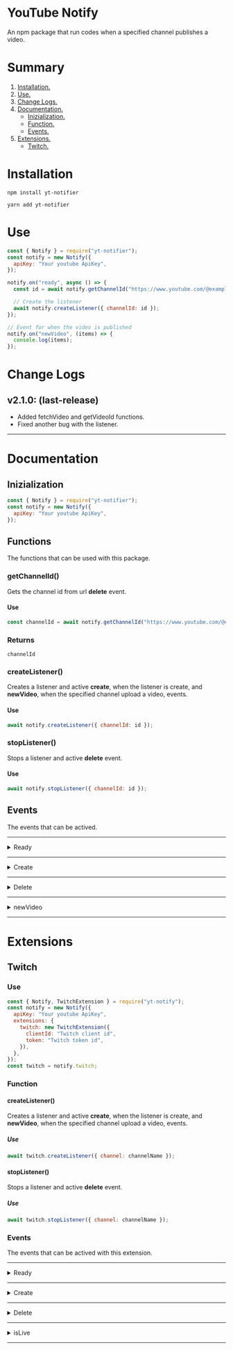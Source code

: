# YouTube Notify

An npm package that run codes when a specified channel publishes a video.

# Summary

1. [ Installation. ](#installation)
2. [ Use. ](#use)
3. [ Change Logs. ](#change)
4. [ Documentation. ](#documentation)
   - [ Inizialization. ](#inizialization)
   - [ Function. ](#functions)
   - [ Events. ](#events)
5. [Extensions.](#extensions)
   - [Twitch.](#twitch)

<a name='installation'></a>

# Installation

```
npm install yt-notifier
```

```
yarn add yt-notifier
```

<a name='use'></a>

# Use

```javascript
const { Notify } = require("yt-notifier");
const notify = new Notify({
  apiKey: "Your youtube ApiKey",
});

notify.on("ready", async () => {
  const id = await notify.getChannelId("https://www.youtube.com/@example"); // Youtube channel url

  // Create the listener
  await notify.createListener({ channelId: id });
});

// Event for when the video is published
notify.on("newVideo", (items) => {
  console.log(items);
});
```

<a name='change'></a>

# Change Logs

## v2.1.0: (last-release)

- Added fetchVideo and getVideoId functions.
- Fixed another bug with the listener.

---

<a name='documentation'></a>

# Documentation

<a name='inizialization'></a>

## Inizialization

```javascript
const { Notify } = require("yt-notifier");
const notify = new Notify({
  apiKey: "Your youtube ApiKey",
});
```

<a name='functions'></a>

## Functions

The functions that can be used with this package.

### getChannelId()

Gets the channel id from url **delete** event.

#### Use

```javascript
const channelId = await notify.getChannelId("https://www.youtube.com/@example");
```

### Returns

```
channelId
```

### createListener()

Creates a listener and active **create**, when the listener is create, and **newVideo**, when the specified channel upload a video, events.

#### Use

```javascript
await notify.createListener({ channelId: id });
```

### stopListener()

Stops a listener and active **delete** event.

#### Use

```javascript
await notify.stopListener({ channelId: id });
```

<a name='events'></a>

## Events

The events that can be actived.

---

<details><summary>Ready</summary>

---

This event is only active when instance is **ready**.

### Use

```javascript
notify.on('ready', (i) => {
  ...
});
```

### Returns

```
currentInstance
```

### Example

```javascript
const { Notify } = require("yt-notifier");
const notify = new Notify({
  apiKey: "Your youtube ApiKey",
});

notify.on("ready", async (i) => {
  console.log(i);
});
```

</details>

---

<details><summary>Create</summary>

---

This event is activated when a new listener is **created**.

### Use

```javascript
notify.on('create', (channelId, id) => {
  ...
});
```

### Returns

```
channelId, currentInstance
```

### Example

```javascript
const { Notify } = require('yt-notifier');
const notify = new Notify({
   apiKey: "Your youtube ApiKey"
});

...

notify.on('create', (channelId, i) => {
  console.log(channelId);
});
```

</details>

---

<details><summary>Delete</summary>

---

This event is activated when a listener is **deleted**.

### Use

```javascript
notify.on('delete', (channelId, i) => {
  ...
});
```

### Returns

```
channelId, currentInstance
```

### Example

```javascript
const { Notify } = require('yt-notifier');
const notify = new Notify({
   apiKey: "Your youtube ApiKey"
});

...

notify.on('delete', (channelId, i) => {
  console.log(channelId);
});
```

</details>

---

<details><summary>newVideo</summary>

---

This event is activated when a cahnnel publish a **new video**.

### Use

```javascript
notify.on('newVideo', (items) => {
  ...
});
```

### Returns

```
{
  id: '{videoId}',
  title: '{videoTitle}',
  description: '{videoDescription}',
  link: '<videoUrl>',
  releaed: '<releaseDate>',
  thumbnails: {
    default: '<thumbnailUrl>',
    medium: '<thumbnailUrl>',
    high: '<thumbnailUrl>',
    standard: '<thumbnailUrl>',
    maxres: '<thumbnailUrl>',
  },
  statistics: {
    viewCount: '<viewsNumber>',
    likeCount: '<likeCount>',
    favoriteCount: '<favoriteCount>',
    commentCount: '<commentsNumber>'
  },
  author: {
    link: '<channelUrl>',
    name: '<channelName>',
    description: '<channelDescription>',
    avatars: {
      default: '<avatarUrl>'
      medium: '<avatarUrl>',
      high: '<avatarUrl>',
    },
    statistics: {
      subscribers: '<subscribersCount>',
      videoCount: '<videoCount>',
      views: '<viewsNumber>',
    },
  },
}
```

### Example

```javascript
const { Notify } = require('yt-notifier');
const notify = new Notify({
   apiKey: "Your youtube ApiKey"
});

...

notify.on('newVideo', (items) => {
  console.log(items);
});
```

</details>

---

<a name='extensions'></a>

# Extensions

<a name='twitch'></a>

## Twitch

### Use

```javascript
const { Notify, TwitchExtension } = require("yt-notify");
const notify = new Notify({
  apiKey: "Your youtube ApiKey",
  extensions: {
    twitch: new TwitchExtension({
      clientId: "Twitch client id",
      token: "Twitch token id",
    }),
  },
});
const twitch = notify.twitch;
```

### Function

#### createListener()

Creates a listener and active **create**, when the listener is create, and **newVideo**, when the specified channel upload a video, events.

##### Use

```javascript
await twitch.createListener({ channel: channelName });
```

#### stopListener()

Stops a listener and active **delete** event.

##### Use

```javascript
await twitch.stopListener({ channel: channelName });
```

### Events

The events that can be actived with this extension.

---

<details><summary>Ready</summary>

---

This event is only active when instance is **ready**.

### Use

```javascript
twitch.on('ready', (i) => {
  ...
});
```

### Returns

```
currentInstance
```

### Example

```javascript
const { Notify, TwitchExtension } = require("yt-notify");
const notify = new Notify({
  apiKey: "Your youtube ApiKey",
  extensions: {
    twitch: new TwitchExtension({
      clientId: "Twitch client id",
      token: "Twitch token id",
    }),
  },
});
const twitch = notify.twitch;

twitch.on("ready", async (i) => {
  console.log(i);
});
```

</details>

---

<details><summary>Create</summary>

---

This event is activated when a new listener is **created**.

### Use

```javascript
twitch.on('create', (channelId, id) => {
  ...
});
```

### Returns

```
{
   id: '<channelId>',
   login: '<channelUsername>',
   display_name: '<channelName>',
   broadcaster_type: '<brodcastType>',
   description: '<channelDescription>',
   profile_image_url: '<profileImage>',
   offline_image_url: '<offlineImage>',
   view_count: <viewCount>,
   created_at: '<creationTime>'
},
currentInstance
```

### Example

```javascript
const { Notify, TwitchExtension } = require("yt-notify");
const notify = new Notify({
   apiKey: "Your youtube ApiKey",
   extensions: {
      twitch: new TwitchExtension({
         clientId: "Twitch client id",
         token: "Twitch token id",
      })
   }
});
const twitch = notify.twitch;

...

twitch.on('create', (streamerInfo, i) => {
  console.log(streamerInfo);
});
```

</details>

---

<details><summary>Delete</summary>

---

This event is activated when a listener is **deleted**.

### Use

```javascript
twitch.on('delete', (streamerInfo, i) => {
  ...
});
```

### Returns

```
{
   id: '<channelId>',
   login: '<channelUsername>',
   display_name: '<channelName>',
   broadcaster_type: '<brodcastType>',
   description: '<channelDescription>',
   profile_image_url: '<profileImage>',
   offline_image_url: '<offlineImage>',
   view_count: <viewCount>,
   created_at: '<creationTime>'
}
currentInstance
```

### Example

```javascript
const { Notify, TwitchExtension } = require("yt-notify");
const notify = new Notify({
   apiKey: "Your youtube ApiKey",
   extensions: {
      twitch: new TwitchExtension({
         clientId: "Twitch client id",
         token: "Twitch token id",
      })
   }
});
const twitch = notify.twitch;

...

twitch.on('delete', (streamerInfo, i) => {
  console.log(streamerInfo);
});
```

</details>

---

<details><summary>isLive</summary>

---

This event is activated when a streamer start a **new live**.

### Use

```javascript
twitch.on('isLive', (items) => {
  ...
});
```

### Returns

```
{
  id: '<id>',
  user_id: '<userId>',
  user_login: '<username>',
  user_name: '<channelName>',
  game_id: '<gameId>',
  game_name: '<gameName>',
  type: '<type>',
  title: '<liveTitle>',
  viewer_count: <viewerCount>,
  started_at: '<startedTime>',
  language: '<lenguage>',
  thumbnail_url: '<thumbnailUrl>',
  tag_ids: <arrayOfTagsId>,
  tags: <arrayOfTags>,
  is_mature: false
}
```

### Example

```javascript
const { Notify, TwitchExtension } = require("yt-notify");
const notify = new Notify({
   apiKey: "Your youtube ApiKey",
   extensions: {
      twitch: new TwitchExtension({
         clientId: "Twitch client id",
         token: "Twitch token id",
      })
   }
});
const twitch = notify.twitch;

...

twitch.on('isLive', (items) => {
  console.log(items);
});
```

</details>

---
